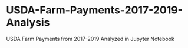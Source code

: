 # USDA-Farm-Payments-2017-2019-Analysis
USDA Farm Payments from 2017-2019 Analyzed in Jupyter Notebook
